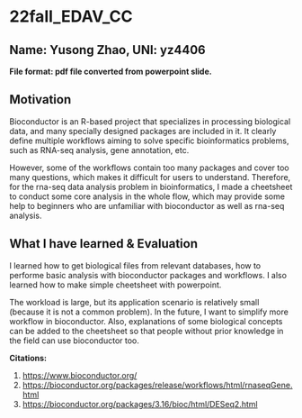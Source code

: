 # 22fall_EDAV_CC
## Name: Yusong Zhao, UNI: yz4406
**File format: pdf file converted from powerpoint slide.**

## Motivation

Bioconductor is an R-based project that specializes in processing biological data, and many specially designed packages are included in it. It clearly define multiple workflows aiming to solve specific bioinformatics problems, such as RNA-seq analysis, gene annotation, etc.

However, some of the workflows contain too many packages and cover too many questions, which makes it difficult for users to understand. Therefore, for the rna-seq data analysis problem in bioinformatics, I made a cheetsheet to conduct some core analysis in the whole flow, which may provide some help to beginners who are unfamiliar with bioconductor as well as rna-seq analysis.



## What I have learned & Evaluation

I learned how to get biological files from relevant databases, how to performe basic analysis with bioconductor packages and workflows. I also learned how to make simple cheetsheet with powerpoint.

The workload is large, but its application scenario is relatively small (because it is not a common problem). In the future, I want to simplify more workflow in bioconductor. Also, explanations of some biological concepts can be added to the cheetsheet so that people without prior knowledge in the field can use bioconductor too.

**Citations:**
1. https://www.bioconductor.org/
2. https://bioconductor.org/packages/release/workflows/html/rnaseqGene.html
3. https://bioconductor.org/packages/3.16/bioc/html/DESeq2.html
